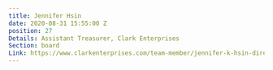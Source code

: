 ```yaml
---
title: Jennifer Hsin
date: 2020-08-31 15:55:00 Z
position: 27
Details: Assistant Treasurer, Clark Enterprises
Section: board
Link: https://www.clarkenterprises.com/team-member/jennifer-k-hsin-director-chief-financial-officer/
---
```



